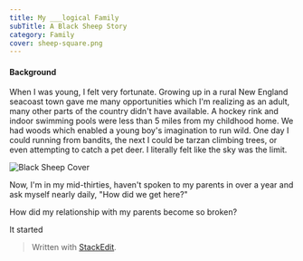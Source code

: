 ```yaml
---
title: My ___logical Family
subTitle: A Black Sheep Story
category: Family
cover: sheep-square.png
---
```

#### Background
When I was young, I felt very fortunate. Growing up in a rural New England seacoast town gave me many opportunities which I'm realizing as an adult, many other parts of the country didn't have available. A hockey rink and indoor swimming pools were less than 5 miles from my childhood home. We had woods which enabled a young boy's imagination to run wild. One day I could running from bandits, the next I could be tarzan climbing trees, or even attempting to catch a pet deer. I literally felt like the sky was the limit. 

![Black Sheep Cover](sheep-cover.png)

Now, I'm in my mid-thirties, haven't spoken to my parents in over a year and ask myself nearly daily, "How did we get here?"

How did my relationship with my parents become so broken? 

It started 

> Written with [StackEdit](https://stackedit.io/).
<!--stackedit_data:
eyJoaXN0b3J5IjpbMjAzMDUxMjA5NywzODkxNjA1MzEsMzQ2MT
MxODY3LDMyMjI3MzYxOSw5Nzk4NzA3MjMsLTEyODA2MDY0Mzcs
LTc1MDIxMzI5MywxMzIwMTU0Mzg0LC0xMzk4MjMyMV19
-->